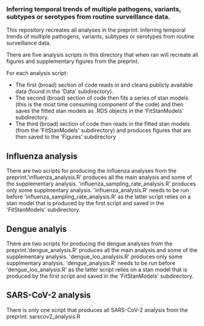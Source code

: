 ### Inferring temporal trends of multiple pathogens, variants, subtypes or serotypes from routine surveillance data.

This repository recreates all analyses in the preprint:  Inferring temporal trends of multiple pathogens, variants, subtypes or serotypes from routine surveillance data.

There are five analysis scripts in this directory that when ran will recreate all figures and supplementary figures from the preprint.

For each analysis script:
- The first (broad) section of code reads in and cleans publicly available data (found in the 'Data' subdirectory). 
- The second (broad) section of code then fits a series of stan models (this is the most time consuming component of the code) and then saves the fitted stan models as .RDS objects in the 'FitStanModels' subdirectory.
- The third (broad) section of code then reads in the fitted stan models (from the 'FitStanModels' subdirectory) and produces figures that are then saved to the 'Figures' subdirectory

## Influenza analysis
There are two scripts for producing the influenza analyses from the preprint.'influenza_analysis.R' produces all the main analysis and some of the supplementary analysis. 'influenza_sampling_rate_analysis.R' produces only some supplmentary analysis. 'influenza_analysis.R' needs to be run before 'influenza_sampling_rate_analysis.R' as the latter script relies on a stan model that is produced by the first script and saved in the 'FitStanModels' subdirectory.

## Dengue analyis
There are two scripts for producing the dengue analyses from the preprint.'dengue_analysis.R' produces all the main analysis and some of the supplementary analysis. 'dengue_loo_analysis.R' produces only some supplmentary analysis. 'dengue_analysis.R' needs to be run before 'dengue_loo_analysis.R' as the latter script relies on a stan model that is produced by the first script and saved in the 'FitStanModels' subdirectory.

## SARS-CoV-2 analysis
There is only one script that produces all SARS-CoV-2 analysis from the preprint: sarscov2_analysis.R
